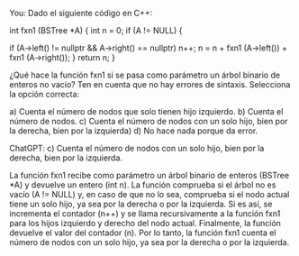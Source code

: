 You:
Dado el siguiente código en C++:

int fxn1 (BSTree<int> *A) { 
int n = 0;
if (A != NULL) {

if (A->left() != nullptr && A->right() == nullptr) n++; 
n = n + fxn1 (A->left()) + fxn1 (A->right());
}
return n;
}

¿Qué hace la función fxn1 si se pasa como parámetro un árbol binario de enteros no vacío? 
Ten en cuenta que no hay errores de sintaxis.
Selecciona la opción correcta:

a)	Cuenta el número de nodos que solo tienen hijo izquierdo.
b)	Cuenta el número de nodos.
c)	Cuenta el número de nodos con un solo hijo, bien por la derecha, bien por la izquierda)
d)	No hace nada porque da error.

ChatGPT:
c) Cuenta el número de nodos con un solo hijo, bien por la derecha, bien por la izquierda.

La función fxn1 recibe como parámetro un árbol binario de enteros (BSTree<int> *A) y devuelve un entero (int n). La función comprueba si el árbol no es vacío (A != NULL) y, en caso de que no lo sea, comprueba si el nodo actual tiene un solo hijo, ya sea por la derecha o por la izquierda. Si es así, se incrementa el contador (n++) y se llama recursivamente a la función fxn1 para los hijos izquierdo y derecho del nodo actual. Finalmente, la función devuelve el valor del contador (n). Por lo tanto, la función fxn1 cuenta el número de nodos con un solo hijo, ya sea por la derecha o por la izquierda.